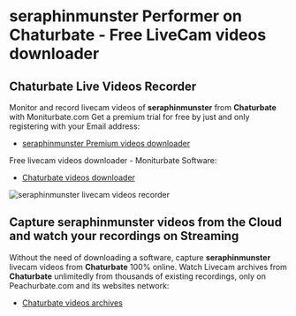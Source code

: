 # seraphinmunster Performer on Chaturbate - Free LiveCam videos downloader

## Chaturbate Live Videos Recorder

Monitor and record livecam videos of **seraphinmunster** from **Chaturbate** with Moniturbate.com
Get a premium trial for free by just and only registering with your Email address:
* [seraphinmunster Premium videos downloader](https://moniturbate.com/request-demo-licence-key.html)

Free livecam videos downloader - Moniturbate Software:
* [Chaturbate videos downloader](https://moniturbate.com/moniturbate-download-software.html)

![seraphinmunster livecam videos recorder](https://peachurnet.com/templates/moniturbate-software.png)


## Capture seraphinmunster videos from the Cloud and watch your recordings on Streaming

Without the need of downloading a software, capture **seraphinmunster** livecam videos from **Chaturbate** 100% online.
Watch Livecam archives from **Chaturbate** unlimitedly from thousands of existing recordings, only on Peachurbate.com and its websites network:
* [Chaturbate videos archives](https://peachurnet.com/)